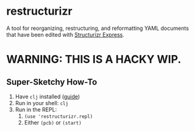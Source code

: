 # restructurizr

A tool for reorganizing, restructuring, and reformatting YAML documents that have been edited with
[Structurizr Express](https://structurizr.com/express).

# **WARNING: THIS IS A HACKY WIP.**

## Super-Sketchy How-To

1. Have `clj` installed ([guide](https://clojure.org/guides/getting_started))
1. Run in your shell: `clj`
1. Run in the REPL:
   1. `(use 'restructurizr.repl)`
   1. Either `(pcb)` or `(start)`
